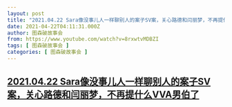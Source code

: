 ```yaml
---
layout: post
title: "2021.04.22 Sara像没事儿人一样聊别人的案子SV案，关心路德和闫丽梦，不再提什么VVA男伯了"
date: 2021-04-22T04:11:31.000Z
author: 图森破故事会
from: https://www.youtube.com/watch?v=8rxwtvMDBZI
tags: [ 图森破故事会 ]
categories: [ 图森破故事会 ]
---
```

<!--1619064691000-->
[2021.04.22 Sara像没事儿人一样聊别人的案子SV案，关心路德和闫丽梦，不再提什么VVA男伯了](https://www.youtube.com/watch?v=8rxwtvMDBZI)
------

<div>

</div>
